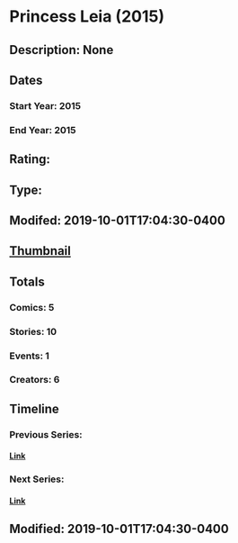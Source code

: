 # Princess Leia (2015)
## Description: None
## Dates
### Start Year: 2015
### End Year: 2015
## Rating: 
## Type: 
## Modifed: 2019-10-01T17:04:30-0400
## [Thumbnail](http://i.annihil.us/u/prod/marvel/i/mg/9/60/553fa68def202.jpg)
## Totals
### Comics: 5
### Stories: 10
### Events: 1
### Creators: 6
## Timeline
### Previous Series: 
#### [Link]()
### Next Series: 
#### [Link]()
## Modified: 2019-10-01T17:04:30-0400